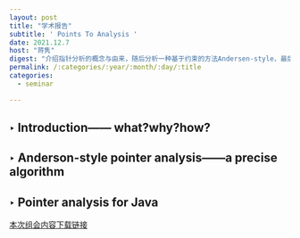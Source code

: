 ```yaml
---
layout: post
title: "学术报告"
subtitle: ' Points To Analysis '
date: 2021.12.7
host: "蒋隽"
digest: "介绍指针分析的概念与由来，随后分析一种基于约束的方法Andersen-style，最后比较Java中的指针分析。"
permalink: /:categories/:year/:month/:day/:title
categories:
  - seminar

---
```


## ‣ Introduction—— what?why?how?
## ‣ Anderson-style pointer analysis——a precise algorithm
## ‣ Pointer analysis for Java


[本次组会内容下载链接](https://github.com/xxycfhb/pku_exploit_files/blob/main/seminar/pointsToAnalysis.pdf)